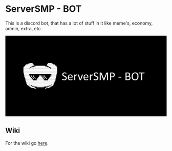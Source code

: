 # ServerSMP - BOT

This is a discord bot, that has a lot of stuff in it like meme's, economy, admin, extra, etc.

![banner](https://github.com/Prince527GitHub/ServerSMP/blob/web/assets/banner-bot.png?raw=true)

## Wiki

For the wiki go [here](https://github.com/Prince527GitHub/ServerSMP/wiki/ServerSMP---BOT-v12).
